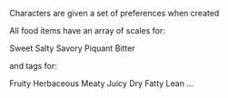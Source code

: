 Characters are given a set of preferences when created

All food items have an array of scales for:

Sweet
Salty
Savory
Piquant 
Bitter

and tags for:

Fruity
Herbaceous
Meaty
Juicy
Dry
Fatty
Lean
...